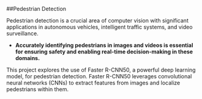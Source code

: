 ##Pedestrian Detection

Pedestrian detection is a crucial area of computer vision with significant applications in autonomous vehicles, intelligent traffic systems, and video surveillance.  

* **Accurately identifying pedestrians in images and videos is essential for ensuring safety and enabling real-time decision-making in these domains.**

This project explores the use of Faster R-CNN50, a powerful deep learning model, for pedestrian detection. Faster R-CNN50 leverages convolutional neural networks (CNNs) to extract features from images and localize pedestrians within them.
